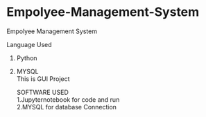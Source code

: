 # Empolyee-Management-System
Empolyee Management System 


Language Used
1. Python
2. MYSQL
   <br>
   This is GUI Project

   SOFTWARE USED
   <br>
   1.Jupyternotebook for code and run
   <br>
   2.MYSQL for database Connection 
